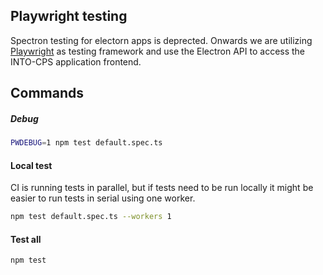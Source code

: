 Playwright testing
---

Spectron testing for electorn apps is deprected. Onwards we are utilizing [Playwright](https://playwright.dev/docs/intro) as testing framework and use the Electron API to access the INTO-CPS application frontend.

## Commands

##### Debug
```bash
PWDEBUG=1 npm test default.spec.ts
```
#### Local test

CI is running tests in parallel, but if tests need to be run locally it might be easier to run tests in serial using one worker.

```bash
npm test default.spec.ts --workers 1
```

#### Test all
```bash
npm test
```